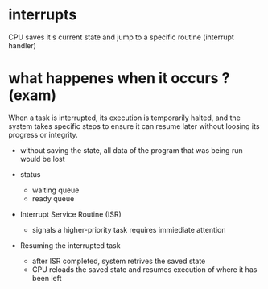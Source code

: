 # interrupts

CPU saves it s current state and jump to a specific routine (interrupt handler)

# what happenes when it occurs ? (exam)

When a task is interrupted, its execution is temporarily halted, and the system takes specific steps to ensure it can resume later without loosing its progress or integrity.

- without saving the state, all data of the program that was being run would be lost

- status 
  - waiting queue
  - ready queue

- Interrupt Service Routine (ISR)
  - signals a higher-priority task requires immiediate attention

- Resuming the interrupted task
  - after ISR completed, system retrives the saved state
  - CPU reloads the saved state and resumes execution of where it has been left